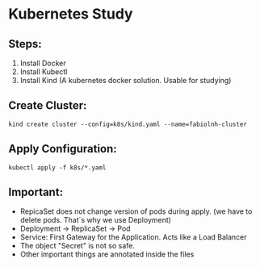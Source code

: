 # Kubernetes Study

## Steps:
1) Install Docker
2) Install Kubectl
3) Install Kind (A kubernetes docker solution. Usable for studying)
## Create Cluster:
```
kind create cluster --config=k8s/kind.yaml --name=fabiolnh-cluster
```
## Apply Configuration:
```
kubectl apply -f k8s/*.yaml
```

## Important:
- RepicaSet does not change version of pods during apply. (we have to delete pods. That´s why we use Deployment)
- Deployment -> ReplicaSet -> Pod
- Service: First Gateway for the Application. Acts like a Load Balancer
- The object "Secret" is not so safe.
- Other important things are annotated inside the files
